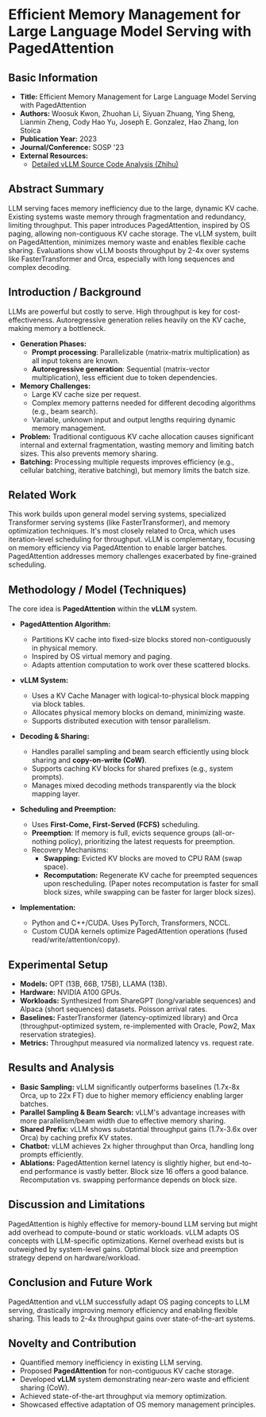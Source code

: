 # Efficient Memory Management for Large Language Model Serving with PagedAttention

## Basic Information
* **Title:** Efficient Memory Management for Large Language Model Serving with PagedAttention
* **Authors:** Woosuk Kwon, Zhuohan Li, Siyuan Zhuang, Ying Sheng, Lianmin Zheng, Cody Hao Yu, Joseph E. Gonzalez, Hao Zhang, Ion Stoica
* **Publication Year:** 2023
* **Journal/Conference:** SOSP '23
* **External Resources:**
    * [Detailed vLLM Source Code Analysis (Zhihu)](https://zhuanlan.zhihu.com/p/661360117)

## Abstract Summary
LLM serving faces memory inefficiency due to the large, dynamic KV cache. Existing systems waste memory through fragmentation and redundancy, limiting throughput. This paper introduces PagedAttention, inspired by OS paging, allowing non-contiguous KV cache storage. The vLLM system, built on PagedAttention, minimizes memory waste and enables flexible cache sharing. Evaluations show vLLM boosts throughput by 2-4x over systems like FasterTransformer and Orca, especially with long sequences and complex decoding.

## Introduction / Background
LLMs are powerful but costly to serve. High throughput is key for cost-effectiveness. Autoregressive generation relies heavily on the KV cache, making memory a bottleneck.

* **Generation Phases:**
    * **Prompt processing**: Parallelizable (matrix-matrix multiplication) as all input tokens are known.
    * **Autoregressive generation**: Sequential (matrix-vector multiplication), less efficient due to token dependencies.
* **Memory Challenges:**
    * Large KV cache size per request.
    * Complex memory patterns needed for different decoding algorithms (e.g., beam search).
    * Variable, unknown input and output lengths requiring dynamic memory management.
* **Problem:** Traditional contiguous KV cache allocation causes significant internal and external fragmentation, wasting memory and limiting batch sizes. This also prevents memory sharing.
* **Batching:** Processing multiple requests improves efficiency (e.g., cellular batching, iterative batching), but memory limits the batch size.

## Related Work
This work builds upon general model serving systems, specialized Transformer serving systems (like FasterTransformer), and memory optimization techniques. It's most closely related to Orca, which uses iteration-level scheduling for throughput. vLLM is complementary, focusing on memory efficiency via PagedAttention to enable larger batches. PagedAttention addresses memory challenges exacerbated by fine-grained scheduling.

## Methodology / Model (Techniques)
The core idea is **PagedAttention** within the **vLLM** system.

* **PagedAttention Algorithm:**
    * Partitions KV cache into fixed-size blocks stored non-contiguously in physical memory.
    * Inspired by OS virtual memory and paging.
    * Adapts attention computation to work over these scattered blocks.

* **vLLM System:**
    * Uses a KV Cache Manager with logical-to-physical block mapping via block tables.
    * Allocates physical memory blocks on demand, minimizing waste.
    * Supports distributed execution with tensor parallelism.

* **Decoding & Sharing:**
    * Handles parallel sampling and beam search efficiently using block sharing and **copy-on-write (CoW)**.
    * Supports caching KV blocks for shared prefixes (e.g., system prompts).
    * Manages mixed decoding methods transparently via the block mapping layer.

* **Scheduling and Preemption:**
    * Uses **First-Come, First-Served (FCFS)** scheduling.
    * **Preemption**: If memory is full, evicts sequence groups (all-or-nothing policy), prioritizing the latest requests for preemption.
    * Recovery Mechanisms:
        * **Swapping:** Evicted KV blocks are moved to CPU RAM (swap space).
        * **Recomputation:** Regenerate KV cache for preempted sequences upon rescheduling. (Paper notes recomputation is faster for small block sizes, while swapping can be faster for larger block sizes).

* **Implementation:**
    * Python and C++/CUDA. Uses PyTorch, Transformers, NCCL.
    * Custom CUDA kernels optimize PagedAttention operations (fused read/write/attention/copy).

## Experimental Setup
* **Models:** OPT (13B, 66B, 175B), LLAMA (13B).
* **Hardware:** NVIDIA A100 GPUs.
* **Workloads:** Synthesized from ShareGPT (long/variable sequences) and Alpaca (short sequences) datasets. Poisson arrival rates.
* **Baselines:** FasterTransformer (latency-optimized library) and Orca (throughput-optimized system, re-implemented with Oracle, Pow2, Max reservation strategies).
* **Metrics:** Throughput measured via normalized latency vs. request rate.

## Results and Analysis
* **Basic Sampling:** vLLM significantly outperforms baselines (1.7x-8x Orca, up to 22x FT) due to higher memory efficiency enabling larger batches.
* **Parallel Sampling & Beam Search:** vLLM's advantage increases with more parallelism/beam width due to effective memory sharing.
* **Shared Prefix:** vLLM shows substantial throughput gains (1.7x-3.6x over Orca) by caching prefix KV states.
* **Chatbot:** vLLM achieves 2x higher throughput than Orca, handling long prompts efficiently.
* **Ablations:** PagedAttention kernel latency is slightly higher, but end-to-end performance is vastly better. Block size 16 offers a good balance. Recomputation vs. swapping performance depends on block size.

## Discussion and Limitations
PagedAttention is highly effective for memory-bound LLM serving but might add overhead to compute-bound or static workloads. vLLM adapts OS concepts with LLM-specific optimizations. Kernel overhead exists but is outweighed by system-level gains. Optimal block size and preemption strategy depend on hardware/workload.

## Conclusion and Future Work
PagedAttention and vLLM successfully adapt OS paging concepts to LLM serving, drastically improving memory efficiency and enabling flexible sharing. This leads to 2-4x throughput gains over state-of-the-art systems.

## Novelty and Contribution
* Quantified memory inefficiency in existing LLM serving.
* Proposed **PagedAttention** for non-contiguous KV cache storage.
* Developed **vLLM** system demonstrating near-zero waste and efficient sharing (CoW).
* Achieved state-of-the-art throughput via memory optimization.
* Showcased effective adaptation of OS memory management principles.